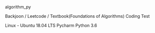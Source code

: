 algorithm_py

Backjoon / Leetcode / Textbook(Foundations of Algorithms)
Coding Test

Linux - Ubuntu 18.04 LTS
Pycharm
Python 3.6
